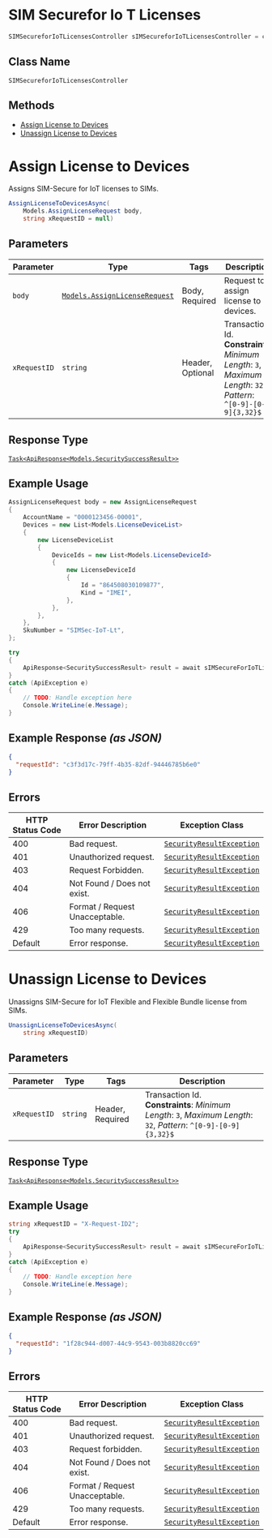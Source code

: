 # SIM Securefor Io T Licenses

```csharp
SIMSecureforIoTLicensesController sIMSecureforIoTLicensesController = client.SIMSecureforIoTLicensesController;
```

## Class Name

`SIMSecureforIoTLicensesController`

## Methods

* [Assign License to Devices](../../doc/controllers/sim-securefor-io-t-licenses.md#assign-license-to-devices)
* [Unassign License to Devices](../../doc/controllers/sim-securefor-io-t-licenses.md#unassign-license-to-devices)


# Assign License to Devices

Assigns SIM-Secure for IoT licenses to SIMs.

```csharp
AssignLicenseToDevicesAsync(
    Models.AssignLicenseRequest body,
    string xRequestID = null)
```

## Parameters

| Parameter | Type | Tags | Description |
|  --- | --- | --- | --- |
| `body` | [`Models.AssignLicenseRequest`](../../doc/models/assign-license-request.md) | Body, Required | Request to assign license to devices. |
| `xRequestID` | `string` | Header, Optional | Transaction Id.<br>**Constraints**: *Minimum Length*: `3`, *Maximum Length*: `32`, *Pattern*: `^[0-9]-[0-9]{3,32}$` |

## Response Type

[`Task<ApiResponse<Models.SecuritySuccessResult>>`](../../doc/models/security-success-result.md)

## Example Usage

```csharp
AssignLicenseRequest body = new AssignLicenseRequest
{
    AccountName = "0000123456-00001",
    Devices = new List<Models.LicenseDeviceList>
    {
        new LicenseDeviceList
        {
            DeviceIds = new List<Models.LicenseDeviceId>
            {
                new LicenseDeviceId
                {
                    Id = "864508030109877",
                    Kind = "IMEI",
                },
            },
        },
    },
    SkuNumber = "SIMSec-IoT-Lt",
};

try
{
    ApiResponse<SecuritySuccessResult> result = await sIMSecureForIoTLicensesController.AssignLicenseToDevicesAsync(body, null);
}
catch (ApiException e)
{
    // TODO: Handle exception here
    Console.WriteLine(e.Message);
}
```

## Example Response *(as JSON)*

```json
{
  "requestId": "c3f3d17c-79ff-4b35-82df-94446785b6e0"
}
```

## Errors

| HTTP Status Code | Error Description | Exception Class |
|  --- | --- | --- |
| 400 | Bad request. | [`SecurityResultException`](../../doc/models/security-result-exception.md) |
| 401 | Unauthorized request. | [`SecurityResultException`](../../doc/models/security-result-exception.md) |
| 403 | Request Forbidden. | [`SecurityResultException`](../../doc/models/security-result-exception.md) |
| 404 | Not Found / Does not exist. | [`SecurityResultException`](../../doc/models/security-result-exception.md) |
| 406 | Format / Request Unacceptable. | [`SecurityResultException`](../../doc/models/security-result-exception.md) |
| 429 | Too many requests. | [`SecurityResultException`](../../doc/models/security-result-exception.md) |
| Default | Error response. | [`SecurityResultException`](../../doc/models/security-result-exception.md) |


# Unassign License to Devices

Unassigns SIM-Secure for IoT Flexible and Flexible Bundle license from SIMs.

```csharp
UnassignLicenseToDevicesAsync(
    string xRequestID)
```

## Parameters

| Parameter | Type | Tags | Description |
|  --- | --- | --- | --- |
| `xRequestID` | `string` | Header, Required | Transaction Id.<br>**Constraints**: *Minimum Length*: `3`, *Maximum Length*: `32`, *Pattern*: `^[0-9]-[0-9]{3,32}$` |

## Response Type

[`Task<ApiResponse<Models.SecuritySuccessResult>>`](../../doc/models/security-success-result.md)

## Example Usage

```csharp
string xRequestID = "X-Request-ID2";
try
{
    ApiResponse<SecuritySuccessResult> result = await sIMSecureForIoTLicensesController.UnassignLicenseToDevicesAsync(xRequestID);
}
catch (ApiException e)
{
    // TODO: Handle exception here
    Console.WriteLine(e.Message);
}
```

## Example Response *(as JSON)*

```json
{
  "requestId": "1f28c944-d007-44c9-9543-003b8820cc69"
}
```

## Errors

| HTTP Status Code | Error Description | Exception Class |
|  --- | --- | --- |
| 400 | Bad request. | [`SecurityResultException`](../../doc/models/security-result-exception.md) |
| 401 | Unauthorized request. | [`SecurityResultException`](../../doc/models/security-result-exception.md) |
| 403 | Request forbidden. | [`SecurityResultException`](../../doc/models/security-result-exception.md) |
| 404 | Not Found / Does not exist. | [`SecurityResultException`](../../doc/models/security-result-exception.md) |
| 406 | Format / Request Unacceptable. | [`SecurityResultException`](../../doc/models/security-result-exception.md) |
| 429 | Too many requests. | [`SecurityResultException`](../../doc/models/security-result-exception.md) |
| Default | Error response. | [`SecurityResultException`](../../doc/models/security-result-exception.md) |

